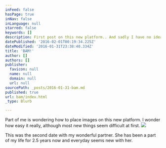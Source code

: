 ```yaml
---
inFeed: false
hasPage: true
inNav: false
inLanguage: null
starred: false
keywords: []
description: First post on this new platform.. And sadly I have no idea what to put here yet
datePublished: '2016-02-01T00:19:34.225Z'
dateModified: '2016-01-31T23:38:40.334Z'
title: 'BAM!'
author: []
authors: []
publisher:
  favicon: null
  name: null
  domain: null
  url: null
sourcePath: _posts/2016-01-31-bam.md
published: true
url: bam/index.html
_type: Blurb

---
```

Part of me is wondering how to place images on this new platform. I wonder how easy it really, although most new things seem difficult at first.
![](https://the-grid-user-content.s3-us-west-2.amazonaws.com/a2894342-8d1d-4fa3-8c55-3f54f7f58fbe.jpg)

This was the second date with my wonderful partner. She has been a part of my life for 2.5 years now and everyday seems new with her.